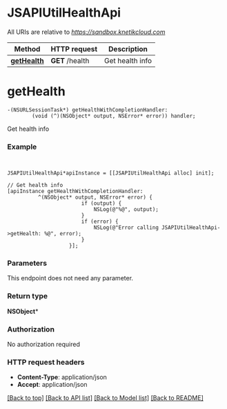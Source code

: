 # JSAPIUtilHealthApi

All URIs are relative to *https://sandbox.knetikcloud.com*

Method | HTTP request | Description
------------- | ------------- | -------------
[**getHealth**](JSAPIUtilHealthApi.md#gethealth) | **GET** /health | Get health info


# **getHealth**
```objc
-(NSURLSessionTask*) getHealthWithCompletionHandler: 
        (void (^)(NSObject* output, NSError* error)) handler;
```

Get health info

### Example 
```objc


JSAPIUtilHealthApi*apiInstance = [[JSAPIUtilHealthApi alloc] init];

// Get health info
[apiInstance getHealthWithCompletionHandler: 
          ^(NSObject* output, NSError* error) {
                        if (output) {
                            NSLog(@"%@", output);
                        }
                        if (error) {
                            NSLog(@"Error calling JSAPIUtilHealthApi->getHealth: %@", error);
                        }
                    }];
```

### Parameters
This endpoint does not need any parameter.

### Return type

**NSObject***

### Authorization

No authorization required

### HTTP request headers

 - **Content-Type**: application/json
 - **Accept**: application/json

[[Back to top]](#) [[Back to API list]](../README.md#documentation-for-api-endpoints) [[Back to Model list]](../README.md#documentation-for-models) [[Back to README]](../README.md)

